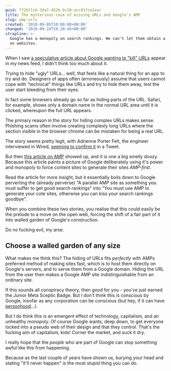 ```yaml
---
guid: f72b71c6-1da7-452b-bc38-acc81fce1eac
title: The mysterious case of missing URLs and Google's AMP
slug: amp-urls
created: '2018-09-05T10:00:00+00:00'
changed: '2019-09-24T19:20:46+00:00'
strapline: >-
  Google has a monopoly on search rankings. We can't let them obtain a monopoly
  on websites.
---
```


When I saw [a speculative article about Google wanting to "kill" URLs](https://www.wired.com/story/google-wants-to-kill-the-url/) appear in my news feed, I didn't think too much about it. 

Trying to hide "ugly" URLs... well, that feels like a natural thing for an app to try and do. Designers of apps often (erroneously) assume that users cannot cope with "technical" things like URLs and try to hide them away, lest the user start bleeding from their eyes. 

In fact some browsers already go so far as hiding parts of the URL. Safari, for example, shows only a domain name in the normal URL area until it is clicked, whereupon the full URL appears. 

The primary reason in the story for hiding complex URLs makes sense. Phishing scams often involve creating complexly long URLs where the section visible in the browser chrome can be mistaken for being a real URL. 

The story seems pretty legit, with Adrienne Porter Felt, the engineer interviewed in Wired, [seeming to confirm it](https://twitter.com/__apf__/status/1037057121961967616) in a Tweet. 

But then [this article on AMP](https://www.polemicdigital.com/google-amp-go-to-hell/) showed up, and it is one a big smelly doozy. Because this article paints a picture of Google deliberately using it's power and monopoly to force content sites to generate their sites _AMP-first_. 

Read the article for more insight, but it essentially boils down to Google perverting the (already perverse) "A parallel AMP site as something you must suffer to get good search rankings" into "You must use AMP to generate your cote sites, otherwise you can kiss your search rankings goodbye". 

When you combine these two stories, you realise that this could easily be the prelude to a move on the open web, forcing the shift of a fair part of it into walled garden of Google's construction.

Do no fucking evil, my arse. 

## Choose a walled garden of any size

What makes me think this? The hiding of URLs fits _perfectly_ with AMPs preferred method of making sites fast, which is to host them directly on Google's servers, and to serve them from a Google domain. Hiding the URL from the user then makes a Google AMP site indistinguishable from an ordinary site.

If this sounds all conspiracy theory, then good for you - you've just earned the Junior Meta Sceptic Badge. But I don't think this is conscious by Google, insofar as any corporation can be conscious (but hey, if it can have [personhood](https://en.wikipedia.org/wiki/Corporate_personhood)...).

But I do think this is an emergent effect of technology, capitalism, and an unhealthy monopoly. Of course Google wants, deep down, to get everyone locked into a pseudo web of their design and that they control. That's the fucking aim of capitalism, kids! Corner the market, and suck it dry.

I really hope that the _people_ who are part of Google can stop something awful like this from happening. 

Because as the last couple of years have shown us, burying your head and stating "it'll never happen" is the most stupid thing you can do.
